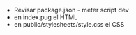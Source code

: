 - Revisar package.json - meter script dev
- en index.pug el HTML
- en public/stylesheets/style.css el CSS